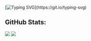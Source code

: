 [![Typing SVG](https://readme-typing-svg.herokuapp.com?color=F04747&size=25&width=450&lines=%C2%A1Hola%2C+soy+Rojito!;%C2%A1Qu%C3%A9+tal!;Me+gusta+el+backend+(%3A;Y+estoy+aprendiendo+frontend+B))](https://git.io/typing-svg)

## GitHub Stats:
<img src="https://github-readme-stats.vercel.app/api?username=MrRojito-Dev&show_icons=true&theme=radical&count_private=true&include_all_commits=true">
<img src="https://github-readme-stats.vercel.app/api/top-langs/?username=MrRojito-Dev&theme=radical&layout=compact">
